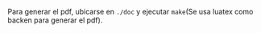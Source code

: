 Para generar el pdf, ubicarse en `./doc`
y ejecutar `make`(Se usa luatex como backen para generar el pdf).
